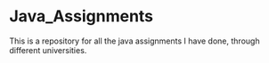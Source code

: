 # Java_Assignments
This is a repository for all the java assignments I have done, through different universities. 
